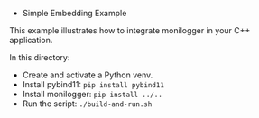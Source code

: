 * Simple Embedding Example

This example illustrates how to integrate monilogger in your C++ application.

In this directory:
 - Create and activate a Python venv.
 - Install pybind11: `pip install pybind11`
 - Install monilogger: `pip install ../..`
 - Run the script: `./build-and-run.sh`

